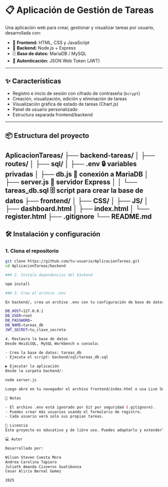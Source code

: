 # 📋 Aplicación de Gestión de Tareas

Una aplicación web para crear, gestionar y visualizar tareas por usuario, desarrollada con:

- 🔧 **Frontend:** HTML, CSS y JavaScript
- 🚀 **Backend:** Node.js + Express
- 🗄️ **Base de datos:** MariaDB / MySQL
- 🔐 **Autenticación:** JSON Web Token (JWT)

---

## ✨ Características

- Registro e inicio de sesión con cifrado de contraseña (`bcrypt`)
- Creación, visualización, edición y eliminación de tareas
- Visualización gráfica de estado de tareas (Chart.js)
- Panel de usuario personalizado
- Estructura separada frontend/backend

---

## 📦 Estructura del proyecto

AplicacionTareas/
├── backend-tareas/
│ ├── routes/
│ ├── sql/
│ ├── .env 🔒 variables privadas
│ ├── db.js 🔌 conexión a MariaDB
│ ├── server.js 🚀 servidor Express
│ │ └── tareas_db.sql 🗄 script para crear la base de datos
├── frontend/
│ ├── CSS/
│ ├── JS/
│ ├── dashboard.html
│ ├── index.html
│ └── register.html
├── .gitignore
└── README.md
---

## 🛠️ Instalación y configuración

### 1. Clona el repositorio

```bash
git clone https://github.com/tu-usuario/AplicacionTareas.git
cd AplicacionTareas/backend

### 2. Instala dependencias del backend

npm install

### 3. Crea el archivo .env

En backend/, crea un archivo .env con tu configuración de base de datos:

DB_HOST=127.0.0.1
DB_USER=root
DB_PASSWORD=
DB_NAME=tareas_db
JWT_SECRET=tu_clave_secreta

4. Restaura la base de datos
Desde HeidiSQL, MySQL Workbench o consola:

- Crea la base de datos: tareas_db
- Ejecuta el script: backend/sql/tareas_db.sql

▶️ Ejecutar la aplicación
Desde la carpeta backend/:

node server.js

Luego abre en tu navegador el archivo frontend/index.html o usa Live Server.

📌 Notas

- El archivo .env está ignorado por Git por seguridad (.gitignore).
- Puedes crear más usuarios usando el formulario de registro.
- Cada usuario verá solo sus propias tareas.

📜 Licencia
Este proyecto es educativo y de libre uso. Puedes adaptarlo y extenderlo como desees.

💻 Autor

Desarrollado por:

Wilson Steven Cuesta Mora
Andrea Carolina Tapiero
Julieth Amanda Cisneros Guatibonza
Cesar Alirio Bernal Gomez

2025
